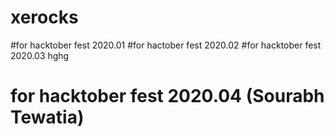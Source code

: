 # xerocks

#for hacktober fest 2020.01
#for hactober fest 2020.02
#for hacktober fest 2020.03
hghg
# for hacktober fest 2020.04 (Sourabh Tewatia)